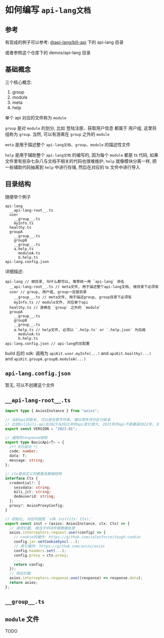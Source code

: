 # 如何编写 `api-lang文档`

## 参考

有现成的例子可以参考: [@api-lang/bili-api](https://github.com/api-lang/bili-api) 下的 api-lang 目录

或者参照这个仓库下的 demos/api-lang 目录

## 基础概念

三个核心概念:

1. group
2. module
3. meta
4. help

单个 api 对应的文件称为 `module`

`group` 是对 `module` 的划分, 比如 登陆注册、获取用户信息 都属于 用户组, 这里将组称为 `group`. 当然, 可以有游离在 `group` 之外的 `module`

`meta` 是用于描述整个 `api-lang文档`、`group`、`module` 的描述性文件

`help` 是用于辅助整个 `api-lang文档` 的编写的, 因为每个 `module` 都是 ts 代码, 如果文件里有些杂七杂八与文档不相关的代码也很难维护, `help` 就像模块分离一样, 把一些辅助代码抽离到 `help` 中进行存储, 然后在对应的 ts 文件中进行导入

## 目录结构

随便举个例子

```
api-lang
  __api-lang-root__.ts
  user
    __group__.ts
    myInfo.ts
  healthy.ts
  groupA
    __group__.ts
    groupB
    __group__.ts
    a.help.ts
      moduleA.ts
      b.help.ts
api-lang.config.json
```

详细描述:

```
api-lang // 根目录, 叫什么都可以, 推荐统一用 `api-lang` 命名
  __api-lang-root__.ts // meta文件, 用于描述整个api-lang文档, 根目录下必须有
  user // group, 用户组, group一定是目录
    __group__.ts // meta文件, 用于描述group, group目录下必须有
    myInfo.ts // module文件, 对应单个api
  healthy.ts // 游离在 `group` 之外的 `module`
  groupA
    __group__.ts
    groupB
    __group__.ts
    a.help.ts // help文件, 必须以 `.help.ts` or `.help.json` 为后缀
      moduleA.ts
      b.help.ts
api-lang.config.json // api-lang的总配置
```

build 后的 sdk: 调用为 `apiKit.user.myInfo(...)` and `apiKit.healthy(...)` and `apiKit.groupA.groupB.moduleA(...)`

## `api-lang.config.json`

暂无, 可以不创建这个文件

## `__api-lang-root__.ts`

```typescript
import type { AxiosInstance } from "axios";

// 当前api的版本, 可以是任意字符串, 建议用年月份区分版本
// 比如bilibili-api在2023与2022年的api变化很大, 2023年的api不能兼容2022年, 就需要更新版本号, 如果是渐进式的增加api能力, 能兼容之前的api, 那就不需要更新版本号
export const VERSION = "2023.01";

// 通用的response结构
export type BasicApi<T> = {
  /** 0为成功 */
  code: number;
  data: T;
  message: string;
};

// ctx是自定义的数据及数据结构
interface Ctx {
  credential?: {
    sessdata: string;
    bili_jct: string;
    dedeuserid: string;
  };
  proxy?: AxiosProxyConfig;
}

// 初始化, 对应的就是 `sdk.init(ctx: Ctx);`
export const init = (axios: AxiosInstance, ctx: Ctx) => {
  // 请求拦截, 相当于中间件做数据处理
  axios.interceptors.request.use((config) => {
    // cookie的操作: https://github.com/salesforce/tough-cookie
    config.jar.setCookieSync(...);
    // 其它操作: https://github.com/axios/axios
    config.headers.set(...);
    config.proxy = ctx.proxy;
    ...
    return config;
  });
  // 响应拦截
  axios.interceptors.response.use((response) => response.data);
  return axios;
};
```

## `__group__.ts`

## `module` 文件

TODO
